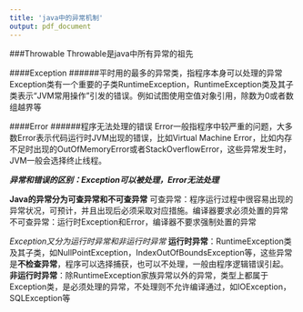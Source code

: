 ```yaml
---
title: 'java中的异常机制'
output: pdf_document
---
```


###Throwable
Throwable是java中所有异常的祖先

####Exception
######平时用的最多的异常类，指程序本身可以处理的异常
Exception类有一个重要的子类RuntimeException，RuntimeException类及其子类表示“JVM常用操作”引发的错误。例如试图使用空值对象引用，除数为0或者数组越界等

####Error
######程序无法处理的错误
Error一般指程序中较严重的问题，大多数Error表示代码运行时JVM出现的错误，比如Virtual Machine Error，比如内存不足时出现的OutOfMemoryError或者StackOverflowError，这些异常发生时，JVM一般会选择终止线程。

***异常和错误的区别：Exception可以被处理，Error无法处理***

**Java的异常分为可查异常和不可查异常**
可查异常：程序运行过程中很容易出现的异常状况，可预计，并且出现后必须采取对应措施。编译器要求必须处置的异常
不可查异常：运行时Exception和Error，编译器不要求强制处置的异常

*Exception又分为运行时异常和非运行时异常*
**运行时异常**：RuntimeException类及其子类，如NullPointException，IndexOutOfBoundsException等，这些异常是**不检查异常**，程序可以选择捕获，也可以不处理，一般由程序逻辑错误引起。
**非运行时异常**：除RuntimeException家族异常以外的异常，类型上都属于Exception类，是必须处理的异常，不处理则不允许编译通过，如IOException，SQLException等